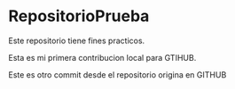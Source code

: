 # RepositorioPrueba
Este repositorio tiene fines practicos.

Esta es mi primera contribucion local para GTIHUB.


Este es otro commit desde el repositorio origina en GITHUB


